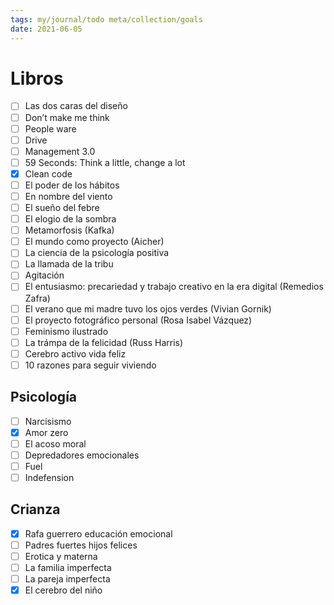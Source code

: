 ```yaml
---
tags: my/journal/todo meta/collection/goals
date: 2021-06-05
---
```

# Libros
- [ ] Las dos caras del diseño
- [ ] Don’t make me think
- [ ] People ware
- [ ] Drive
- [ ] Management 3.0
- [ ] 59 Seconds: Think a little, change a lot
- [X] Clean code
- [ ] El poder de los hábitos
- [ ] En nombre del viento
- [ ] El sueño del febre
- [ ] El elogio de la sombra
- [ ] Metamorfosis (Kafka)
- [ ] El mundo como proyecto (Aicher)
- [ ] La ciencia de la psicología positiva
- [ ] La llamada de la tribu
- [ ] Agitación
- [ ] El entusiasmo: precariedad y trabajo creativo en la era digital (Remedios Zafra)
- [ ] El verano que mi madre tuvo los ojos verdes (Vivian Gornik)
- [ ] El proyecto fotográfico personal (Rosa Isabel Vázquez)
- [ ] Feminismo ilustrado
- [ ] La trámpa de la felicidad (Russ Harris)
- [ ] Cerebro activo vida feliz
- [ ] 10 razones para seguir viviendo

## Psicología
- [ ] Narcisismo
- [x] Amor zero
- [ ] El acoso moral
- [ ] Depredadores emocionales
- [ ] Fuel
- [ ] Indefension

## Crianza
- [x] Rafa guerrero educación emocional
- [ ] Padres fuertes hijos felices
- [ ] Erotica y materna
- [ ] La familia imperfecta
- [ ] La pareja imperfecta
- [x] El cerebro del niño
